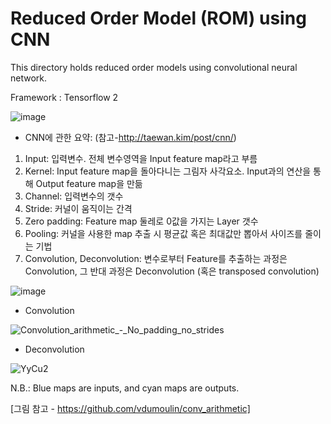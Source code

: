 # Reduced Order Model (ROM) using CNN
This directory holds reduced order models using convolutional neural network.

Framework : Tensorflow 2

![image](https://user-images.githubusercontent.com/16720947/179875607-ed424ec3-868c-4ce7-acae-17c05b3f3d24.png)

- CNN에 관한 요약: (참고-http://taewan.kim/post/cnn/)
1) Input: 입력변수. 전체 변수영역을 Input feature map라고 부름
2) Kernel: Input feature map을 돌아다니는 그림자 사각요소. Input과의 연산을 통해 Output feature map을 만듦
3) Channel: 입력변수의 갯수
4) Stride: 커널이 움직이는 간격
5) Zero padding: Feature map 둘레로 0값을 가지는 Layer 갯수
6) Pooling: 커널을 사용한 map 추출 시 평균값 혹은 최대값만 뽑아서 사이즈를 줄이는 기법
7) Convolution, Deconvolution: 변수로부터 Feature를 추출하는 과정은 Convolution, 그 반대 과정은 Deconvolution (혹은 transposed convolution) 

![image](https://user-images.githubusercontent.com/16720947/179884429-7aceeaa5-23ce-4f17-be55-c9b38185cf9c.png)


- Convolution
 
![Convolution_arithmetic_-_No_padding_no_strides](https://user-images.githubusercontent.com/16720947/179883147-a1cd71f7-13f0-4266-8e59-e8bc44c7edcc.gif)

- Deconvolution


![YyCu2](https://user-images.githubusercontent.com/16720947/179883158-9fb7a660-fda8-42d9-8eec-bf1b90b87dc6.gif)

N.B.: Blue maps are inputs, and cyan maps are outputs.

[그림 참고 - https://github.com/vdumoulin/conv_arithmetic]
